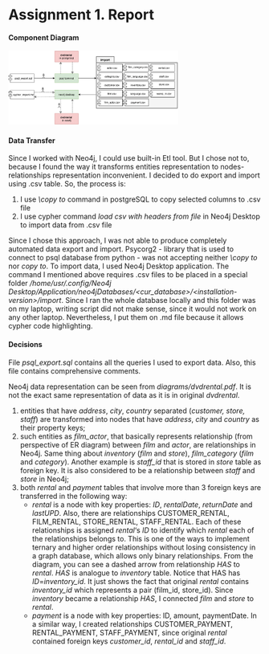 # Assignment 1. Report

#### Component Diagram

<img src="diagrams/component_diagram.png" style="zoom: 33%;" />

#### Data Transfer

Since I worked with Neo4j, I could use built-in Etl tool. But I chose not to, because I found the way it transforms entities representation to nodes-relationships representation inconvenient. I decided to do export and import using .csv table. So, the process is:

1. I use *\copy to* command in postgreSQL to copy selected columns to .csv file
2. I use cypher command *load csv with headers from file* in Neo4j Desktop to import data from .csv file

Since I chose this approach, I was not able to produce completely automated data export and import. Psycorg2 - library that is used to connect to psql database from python - was not accepting neither *\copy to* nor *copy to*. To import data, I used Neo4j Desktop application. The command I mentioned above requires .csv files to be placed in a special folder */home/usr/.config/Neo4j Desktop/Application/neo4jDatabases/<cur_database>/\<installation-version>/import*. Since I ran the whole database locally and this folder was on my laptop, writing script did not make sense, since it would not work on any other laptop. Nevertheless, I put them on .md file because it allows cypher code highlighting.

#### Decisions

File *psql_export.sql* contains all the queries I used to export data. Also, this file contains comprehensive comments.

Neo4j data representation can be seen from *diagrams/dvdrental.pdf*. It is not the exact same representation of data as it is in original *dvdrental*.

1. entities that have *address*, *city*, *country* separated (*customer, store, staff*) are transformed into nodes that have *address*, *city* and *country* as their property keys;
2. such entities as *film_actor*, that basically represents relationship (from perspective of ER diagram) between *film* and *actor*, are relationships in Neo4j. Same thing about *inventory* (*film* and *store*), *film_category* (*film* and *category*). Another example is *staff_id* that is stored in *store* table as foreign key. It is also considered to be a relationship between *staff* and *store* in Neo4j;
3. both *rental* and *payment* tables that involve more than 3 foreign keys are transferred in the following way:
   - *rental* is a node with key properties: *ID*, *rentalDate*, *returnDate* and *lastUPD*. Also, there are relationships CUSTOMER_RENTAL, FILM_RENTAL, STORE_RENTAL, STAFF_RENTAL. Each of these relationships is assigned *rental*‘s  *ID* to identify which *rental* each of the relationships belongs to. This is one of the ways to implement ternary and higher order relationships without losing consistency in a graph database, which allows only binary relationships. From the diagram, you can see a dashed arrow from relationship *HAS* to *rental*. *HAS* is analogue to *inventory* table. Notice that HAS has *ID*=*inventory_id*. It just shows the fact that original *rental* contains *inventory_id* which represents a pair (film_id, store_id). Since *inventory* became a relationship *HAS*, I connected *film* and *store* to *rental*.
   - *payment* is a node with key properties: ID, amount, paymentDate. In a similar way, I created relationships CUSTOMER_PAYMENT, RENTAL_PAYMENT, STAFF_PAYMENT, since original *rental* contained foreign keys *customer_id*, *rental_id* and *staff_id*.